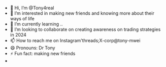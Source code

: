 - 👋 Hi, I’m @Tony4real
- 👀 I’m interested in making new friends and knowing more about their ways of life
- 🌱 I’m currently learning ..
- 💞️ I’m looking to collaborate on creating awareness on trading strategies in 2024
- 📫 How to reach me on Instagram'threads;X-corp@tony-mwei
- 😄 Pronouns: Dr Tony
- ⚡ Fun fact: making new friends
- 

<!---
Tony4real/Tony4real is a ✨ special ✨ repository because its `README.md` (this file) appears on your GitHub profile.
You can click the Preview link to take a look at your changes.
--->
